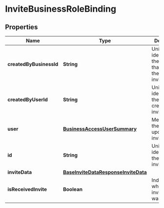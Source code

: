 

# InviteBusinessRoleBinding

## Properties

Name | Type | Description | Notes
------------ | ------------- | ------------- | -------------
**createdByBusinessId** | **String** | Unique identifier for the business that created the invite/request. |  [optional]
**createdByUserId** | **String** | Unique identifier for the user that created the invite/request. |  [optional]
**user** | [**BusinessAccessUserSummary**](BusinessAccessUserSummary.md) | Metadata for the user that updated the invite/request. |  [optional]
**id** | **String** | Unique identifier of the invite/request. |  [optional]
**inviteData** | [**BaseInviteDataResponseInviteData**](BaseInviteDataResponseInviteData.md) |  |  [optional]
**isReceivedInvite** | **Boolean** | Indicates whether the invite/request was received. |  [optional]




